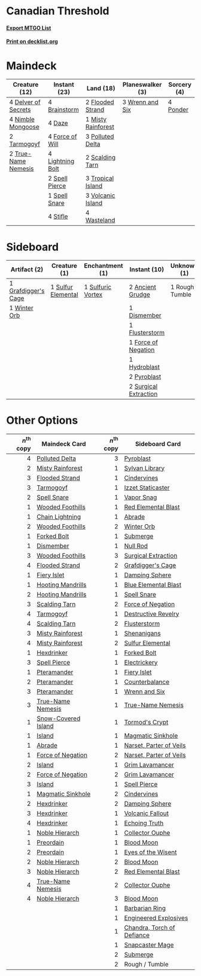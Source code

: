 # Canadian Threshold

#### [Export MTGO List](../collection/Canadian%20Threshold/Canadian%20Threshold.txt)
#### [Print on decklist.org](http://decklist.org/?deckmain=4%09Brainstorm%0A4%09Daze%0A4%09Delver%20of%20Secrets%0A2%09Flooded%20Strand%0A4%09Force%20of%20Will%0A4%09Lightning%20Bolt%0A1%09Misty%20Rainforest%0A4%09Nimble%20Mongoose%0A3%09Polluted%20Delta%0A4%09Ponder%0A2%09Scalding%20Tarn%0A2%09Spell%20Pierce%0A1%09Spell%20Snare%0A4%09Stifle%0A2%09Tarmogoyf%0A3%09Tropical%20Island%0A2%09True-Name%20Nemesis%0A3%09Volcanic%20Island%0A4%09Wasteland%0A3%09Wrenn%20and%20Six&deckside=2%09Ancient%20Grudge%0A1%09Dismember%0A1%09Flusterstorm%0A1%09Force%20of%20Negation%0A1%09Grafdigger's%20Cage%0A1%09Hydroblast%0A2%09Pyroblast%0A1%09Rough%20/%20Tumble%0A1%09Sulfur%20Elemental%0A1%09Sulfuric%20Vortex%0A2%09Surgical%20Extraction%0A1%09Winter%20Orb)
# Maindeck

|                                        Creature (12)                                         |                                      Instant (23)                                       |                                          Land (18)                                          |                                     Planeswalker (3)                                     |                                    Sorcery (4)                                    |
|----------------------------------------------------------------------------------------------|-----------------------------------------------------------------------------------------|---------------------------------------------------------------------------------------------|------------------------------------------------------------------------------------------|-----------------------------------------------------------------------------------|
|4 [Delver of Secrets](http://gatherer.wizards.com/Pages/Card/Details.aspx?multiverseid=226749)|4 [Brainstorm](http://gatherer.wizards.com/Pages/Card/Details.aspx?multiverseid=3897)    |2 [Flooded Strand](http://gatherer.wizards.com/Pages/Card/Details.aspx?multiverseid=405098)  |3 [Wrenn and Six](http://gatherer.wizards.com/Pages/Card/Details.aspx?multiverseid=464166)|4 [Ponder](http://gatherer.wizards.com/Pages/Card/Details.aspx?multiverseid=451051)|
|4 [Nimble Mongoose](http://gatherer.wizards.com/Pages/Card/Details.aspx?multiverseid=413721)  |4 [Daze](http://gatherer.wizards.com/Pages/Card/Details.aspx?multiverseid=189255)        |1 [Misty Rainforest](http://gatherer.wizards.com/Pages/Card/Details.aspx?multiverseid=405102)|                                                                                          |                                                                                   |
|2 [Tarmogoyf](http://gatherer.wizards.com/Pages/Card/Details.aspx?multiverseid=136142)        |4 [Force of Will](http://gatherer.wizards.com/Pages/Card/Details.aspx?multiverseid=3107) |3 [Polluted Delta](http://gatherer.wizards.com/Pages/Card/Details.aspx?multiverseid=405104)  |                                                                                          |                                                                                   |
|2 [True-Name Nemesis](http://gatherer.wizards.com/Pages/Card/Details.aspx?multiverseid=446104)|4 [Lightning Bolt](http://gatherer.wizards.com/Pages/Card/Details.aspx?multiverseid=806) |2 [Scalding Tarn](http://gatherer.wizards.com/Pages/Card/Details.aspx?multiverseid=405107)   |                                                                                          |                                                                                   |
|                                                                                              |2 [Spell Pierce](http://gatherer.wizards.com/Pages/Card/Details.aspx?multiverseid=425876)|3 [Tropical Island](http://gatherer.wizards.com/Pages/Card/Details.aspx?multiverseid=884)    |                                                                                          |                                                                                   |
|                                                                                              |1 [Spell Snare](http://gatherer.wizards.com/Pages/Card/Details.aspx?multiverseid=446100) |3 [Volcanic Island](http://gatherer.wizards.com/Pages/Card/Details.aspx?multiverseid=887)    |                                                                                          |                                                                                   |
|                                                                                              |4 [Stifle](http://gatherer.wizards.com/Pages/Card/Details.aspx?multiverseid=382377)      |4 [Wasteland](http://gatherer.wizards.com/Pages/Card/Details.aspx?multiverseid=413790)       |                                                                                          |                                                                                   |


# Sideboard

|                                         Artifact (2)                                         |                                        Creature (1)                                         |                                      Enchantment (1)                                       |                                          Instant (10)                                          |  Unknown (1)   |
|----------------------------------------------------------------------------------------------|---------------------------------------------------------------------------------------------|--------------------------------------------------------------------------------------------|------------------------------------------------------------------------------------------------|----------------|
|1 [Grafdigger's Cage](http://gatherer.wizards.com/Pages/Card/Details.aspx?multiverseid=278452)|1 [Sulfur Elemental](http://gatherer.wizards.com/Pages/Card/Details.aspx?multiverseid=122416)|1 [Sulfuric Vortex](http://gatherer.wizards.com/Pages/Card/Details.aspx?multiverseid=382379)|2 [Ancient Grudge](http://gatherer.wizards.com/Pages/Card/Details.aspx?multiverseid=235600)     |1 Rough / Tumble|
|1 [Winter Orb](http://gatherer.wizards.com/Pages/Card/Details.aspx?multiverseid=643)          |                                                                                             |                                                                                            |1 [Dismember](http://gatherer.wizards.com/Pages/Card/Details.aspx?multiverseid=382182)          |                |
|                                                                                              |                                                                                             |                                                                                            |1 [Flusterstorm](http://gatherer.wizards.com/Pages/Card/Details.aspx?multiverseid=228255)       |                |
|                                                                                              |                                                                                             |                                                                                            |1 [Force of Negation](http://gatherer.wizards.com/Pages/Card/Details.aspx?multiverseid=464001)  |                |
|                                                                                              |                                                                                             |                                                                                            |1 [Hydroblast](http://gatherer.wizards.com/Pages/Card/Details.aspx?multiverseid=3915)           |                |
|                                                                                              |                                                                                             |                                                                                            |2 [Pyroblast](http://gatherer.wizards.com/Pages/Card/Details.aspx?multiverseid=4083)            |                |
|                                                                                              |                                                                                             |                                                                                            |2 [Surgical Extraction](http://gatherer.wizards.com/Pages/Card/Details.aspx?multiverseid=397706)|                |


# Other Options

|*n*<sup>th</sup> copy|                                        Maindeck Card                                         |*n*<sup>th</sup> copy|                                           Sideboard Card                                            |
|--------------------:|----------------------------------------------------------------------------------------------|--------------------:|-----------------------------------------------------------------------------------------------------|
|                    4|[Polluted Delta](http://gatherer.wizards.com/Pages/Card/Details.aspx?multiverseid=405104)     |                    3|[Pyroblast](http://gatherer.wizards.com/Pages/Card/Details.aspx?multiverseid=4083)                   |
|                    2|[Misty Rainforest](http://gatherer.wizards.com/Pages/Card/Details.aspx?multiverseid=405102)   |                    1|[Sylvan Library](http://gatherer.wizards.com/Pages/Card/Details.aspx?multiverseid=2240)              |
|                    3|[Flooded Strand](http://gatherer.wizards.com/Pages/Card/Details.aspx?multiverseid=405098)     |                    1|[Cindervines](http://gatherer.wizards.com/Pages/Card/Details.aspx?multiverseid=457305)               |
|                    3|[Tarmogoyf](http://gatherer.wizards.com/Pages/Card/Details.aspx?multiverseid=136142)          |                    1|[Izzet Staticaster](http://gatherer.wizards.com/Pages/Card/Details.aspx?multiverseid=253638)         |
|                    2|[Spell Snare](http://gatherer.wizards.com/Pages/Card/Details.aspx?multiverseid=446100)        |                    1|[Vapor Snag](http://gatherer.wizards.com/Pages/Card/Details.aspx?multiverseid=249373)                |
|                    1|[Wooded Foothills](http://gatherer.wizards.com/Pages/Card/Details.aspx?multiverseid=405116)   |                    1|[Red Elemental Blast](http://gatherer.wizards.com/Pages/Card/Details.aspx?multiverseid=814)          |
|                    1|[Chain Lightning](http://gatherer.wizards.com/Pages/Card/Details.aspx?multiverseid=446139)    |                    1|[Abrade](http://gatherer.wizards.com/Pages/Card/Details.aspx?multiverseid=430772)                    |
|                    2|[Wooded Foothills](http://gatherer.wizards.com/Pages/Card/Details.aspx?multiverseid=405116)   |                    2|[Winter Orb](http://gatherer.wizards.com/Pages/Card/Details.aspx?multiverseid=643)                   |
|                    1|[Forked Bolt](http://gatherer.wizards.com/Pages/Card/Details.aspx?multiverseid=401702)        |                    1|[Submerge](http://gatherer.wizards.com/Pages/Card/Details.aspx?multiverseid=21296)                   |
|                    1|[Dismember](http://gatherer.wizards.com/Pages/Card/Details.aspx?multiverseid=382182)          |                    1|[Null Rod](http://gatherer.wizards.com/Pages/Card/Details.aspx?multiverseid=383034)                  |
|                    3|[Wooded Foothills](http://gatherer.wizards.com/Pages/Card/Details.aspx?multiverseid=405116)   |                    3|[Surgical Extraction](http://gatherer.wizards.com/Pages/Card/Details.aspx?multiverseid=397706)       |
|                    4|[Flooded Strand](http://gatherer.wizards.com/Pages/Card/Details.aspx?multiverseid=405098)     |                    2|[Grafdigger's Cage](http://gatherer.wizards.com/Pages/Card/Details.aspx?multiverseid=278452)         |
|                    1|[Fiery Islet](http://gatherer.wizards.com/Pages/Card/Details.aspx?multiverseid=464187)        |                    1|[Damping Sphere](http://gatherer.wizards.com/Pages/Card/Details.aspx?multiverseid=443101)            |
|                    1|[Hooting Mandrills](http://gatherer.wizards.com/Pages/Card/Details.aspx?multiverseid=386558)  |                    1|[Blue Elemental Blast](http://gatherer.wizards.com/Pages/Card/Details.aspx?multiverseid=694)         |
|                    2|[Hooting Mandrills](http://gatherer.wizards.com/Pages/Card/Details.aspx?multiverseid=386558)  |                    1|[Spell Snare](http://gatherer.wizards.com/Pages/Card/Details.aspx?multiverseid=446100)               |
|                    3|[Scalding Tarn](http://gatherer.wizards.com/Pages/Card/Details.aspx?multiverseid=405107)      |                    2|[Force of Negation](http://gatherer.wizards.com/Pages/Card/Details.aspx?multiverseid=464001)         |
|                    4|[Tarmogoyf](http://gatherer.wizards.com/Pages/Card/Details.aspx?multiverseid=136142)          |                    1|[Destructive Revelry](http://gatherer.wizards.com/Pages/Card/Details.aspx?multiverseid=373351)       |
|                    4|[Scalding Tarn](http://gatherer.wizards.com/Pages/Card/Details.aspx?multiverseid=405107)      |                    2|[Flusterstorm](http://gatherer.wizards.com/Pages/Card/Details.aspx?multiverseid=228255)              |
|                    3|[Misty Rainforest](http://gatherer.wizards.com/Pages/Card/Details.aspx?multiverseid=405102)   |                    1|[Shenanigans](http://gatherer.wizards.com/Pages/Card/Details.aspx?multiverseid=464095)               |
|                    4|[Misty Rainforest](http://gatherer.wizards.com/Pages/Card/Details.aspx?multiverseid=405102)   |                    2|[Sulfur Elemental](http://gatherer.wizards.com/Pages/Card/Details.aspx?multiverseid=122416)          |
|                    1|[Hexdrinker](http://gatherer.wizards.com/Pages/Card/Details.aspx?multiverseid=464117)         |                    1|[Forked Bolt](http://gatherer.wizards.com/Pages/Card/Details.aspx?multiverseid=401702)               |
|                    3|[Spell Pierce](http://gatherer.wizards.com/Pages/Card/Details.aspx?multiverseid=425876)       |                    1|[Electrickery](http://gatherer.wizards.com/Pages/Card/Details.aspx?multiverseid=456219)              |
|                    1|[Pteramander](http://gatherer.wizards.com/Pages/Card/Details.aspx?multiverseid=457191)        |                    1|[Fiery Islet](http://gatherer.wizards.com/Pages/Card/Details.aspx?multiverseid=464187)               |
|                    2|[Pteramander](http://gatherer.wizards.com/Pages/Card/Details.aspx?multiverseid=457191)        |                    1|[Counterbalance](http://gatherer.wizards.com/Pages/Card/Details.aspx?multiverseid=121159)            |
|                    3|[Pteramander](http://gatherer.wizards.com/Pages/Card/Details.aspx?multiverseid=457191)        |                    1|[Wrenn and Six](http://gatherer.wizards.com/Pages/Card/Details.aspx?multiverseid=464166)             |
|                    3|[True-Name Nemesis](http://gatherer.wizards.com/Pages/Card/Details.aspx?multiverseid=446104)  |                    1|[True-Name Nemesis](http://gatherer.wizards.com/Pages/Card/Details.aspx?multiverseid=446104)         |
|                    1|[Snow-Covered Island](http://gatherer.wizards.com/Pages/Card/Details.aspx?multiverseid=121130)|                    1|[Tormod's Crypt](http://gatherer.wizards.com/Pages/Card/Details.aspx?multiverseid=389723)            |
|                    1|[Island](http://gatherer.wizards.com/Pages/Card/Details.aspx?multiverseid=439857)             |                    1|[Magmatic Sinkhole](http://gatherer.wizards.com/Pages/Card/Details.aspx?multiverseid=464084)         |
|                    1|[Abrade](http://gatherer.wizards.com/Pages/Card/Details.aspx?multiverseid=430772)             |                    1|[Narset, Parter of Veils](http://gatherer.wizards.com/Pages/Card/Details.aspx?multiverseid=460988)   |
|                    1|[Force of Negation](http://gatherer.wizards.com/Pages/Card/Details.aspx?multiverseid=464001)  |                    2|[Narset, Parter of Veils](http://gatherer.wizards.com/Pages/Card/Details.aspx?multiverseid=460988)   |
|                    2|[Island](http://gatherer.wizards.com/Pages/Card/Details.aspx?multiverseid=439857)             |                    1|[Grim Lavamancer](http://gatherer.wizards.com/Pages/Card/Details.aspx?multiverseid=430589)           |
|                    2|[Force of Negation](http://gatherer.wizards.com/Pages/Card/Details.aspx?multiverseid=464001)  |                    2|[Grim Lavamancer](http://gatherer.wizards.com/Pages/Card/Details.aspx?multiverseid=430589)           |
|                    3|[Island](http://gatherer.wizards.com/Pages/Card/Details.aspx?multiverseid=439857)             |                    1|[Spell Pierce](http://gatherer.wizards.com/Pages/Card/Details.aspx?multiverseid=425876)              |
|                    1|[Magmatic Sinkhole](http://gatherer.wizards.com/Pages/Card/Details.aspx?multiverseid=464084)  |                    2|[Cindervines](http://gatherer.wizards.com/Pages/Card/Details.aspx?multiverseid=457305)               |
|                    2|[Hexdrinker](http://gatherer.wizards.com/Pages/Card/Details.aspx?multiverseid=464117)         |                    2|[Damping Sphere](http://gatherer.wizards.com/Pages/Card/Details.aspx?multiverseid=443101)            |
|                    3|[Hexdrinker](http://gatherer.wizards.com/Pages/Card/Details.aspx?multiverseid=464117)         |                    1|[Volcanic Fallout](http://gatherer.wizards.com/Pages/Card/Details.aspx?multiverseid=220512)          |
|                    4|[Hexdrinker](http://gatherer.wizards.com/Pages/Card/Details.aspx?multiverseid=464117)         |                    1|[Echoing Truth](http://gatherer.wizards.com/Pages/Card/Details.aspx?multiverseid=405212)             |
|                    1|[Noble Hierarch](http://gatherer.wizards.com/Pages/Card/Details.aspx?multiverseid=179434)     |                    1|[Collector Ouphe](http://gatherer.wizards.com/Pages/Card/Details.aspx?multiverseid=464107)           |
|                    1|[Preordain](http://gatherer.wizards.com/Pages/Card/Details.aspx?multiverseid=405347)          |                    1|[Blood Moon](http://gatherer.wizards.com/Pages/Card/Details.aspx?multiverseid=45386)                 |
|                    2|[Preordain](http://gatherer.wizards.com/Pages/Card/Details.aspx?multiverseid=405347)          |                    1|[Eyes of the Wisent](http://gatherer.wizards.com/Pages/Card/Details.aspx?multiverseid=143728)        |
|                    2|[Noble Hierarch](http://gatherer.wizards.com/Pages/Card/Details.aspx?multiverseid=179434)     |                    2|[Blood Moon](http://gatherer.wizards.com/Pages/Card/Details.aspx?multiverseid=45386)                 |
|                    3|[Noble Hierarch](http://gatherer.wizards.com/Pages/Card/Details.aspx?multiverseid=179434)     |                    2|[Red Elemental Blast](http://gatherer.wizards.com/Pages/Card/Details.aspx?multiverseid=814)          |
|                    4|[True-Name Nemesis](http://gatherer.wizards.com/Pages/Card/Details.aspx?multiverseid=446104)  |                    2|[Collector Ouphe](http://gatherer.wizards.com/Pages/Card/Details.aspx?multiverseid=464107)           |
|                    4|[Noble Hierarch](http://gatherer.wizards.com/Pages/Card/Details.aspx?multiverseid=179434)     |                    3|[Blood Moon](http://gatherer.wizards.com/Pages/Card/Details.aspx?multiverseid=45386)                 |
|                     |                                                                                              |                    1|[Barbarian Ring](http://gatherer.wizards.com/Pages/Card/Details.aspx?multiverseid=29906)             |
|                     |                                                                                              |                    1|[Engineered Explosives](http://gatherer.wizards.com/Pages/Card/Details.aspx?multiverseid=50139)      |
|                     |                                                                                              |                    1|[Chandra, Torch of Defiance](http://gatherer.wizards.com/Pages/Card/Details.aspx?multiverseid=417683)|
|                     |                                                                                              |                    1|[Snapcaster Mage](http://gatherer.wizards.com/Pages/Card/Details.aspx?multiverseid=227676)           |
|                     |                                                                                              |                    2|[Submerge](http://gatherer.wizards.com/Pages/Card/Details.aspx?multiverseid=21296)                   |
|                     |                                                                                              |                    2|Rough / Tumble                                                                                       |

